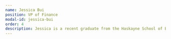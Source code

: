 ```yaml
---
name: Jessica Bui
position: VP of Finance
modal-id: jessica-bui
order: 4
description: Jessica is a recent graduate from the Haskayne School of Business at the University of Calgary, with a major in Accounting. She's currently working as a full-time accountant at a small local public practice firm. In her spare time, she enjoys playing volleyball and basketball, spending time outdoors, reading, or working on various pieces of art.
---
```

